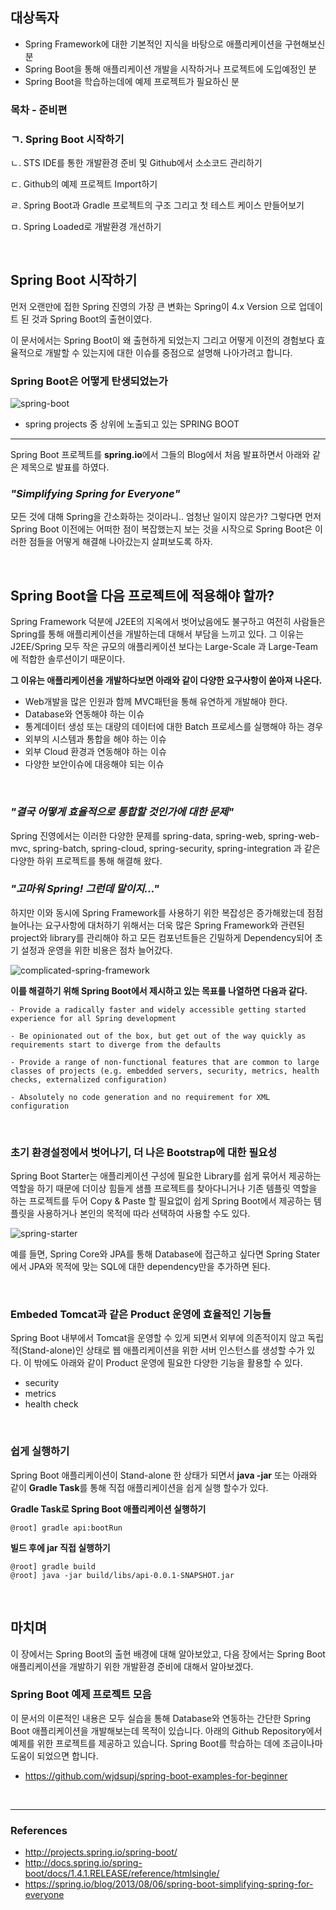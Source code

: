 ## 대상독자

- Spring Framework에 대한 기본적인 지식을 바탕으로 애플리케이션을 구현해보신 분
- Spring Boot을 통해 애플리케이션 개발을 시작하거나 프로젝트에 도입예정인 분
- Spring Boot을 학습하는데에 예제 프로젝트가 필요하신 분

### 목차 - 준비편

### ㄱ. Spring Boot 시작하기

ㄴ. STS IDE를 통한 개발환경 준비 및 Github에서 소소코드 관리하기

ㄷ. Github의 예제 프로젝트 Import하기

ㄹ. Spring Boot과 Gradle 프로젝트의 구조 그리고 첫 테스트 케이스 만들어보기

ㅁ. Spring Loaded로 개발환경 개선하기

<br>

## Spring Boot 시작하기

먼저 오랜만에 접한 Spring 진영의 가장 큰 변화는 Spring이 4.x Version 으로 업데이트 된 것과 Spring Boot의 출현이였다.

이 문서에서는 Spring Boot이 왜 출현하게 되었는지 그리고 어떻게 이전의 경험보다 효율적으로 개발할 수 있는지에 대한 이슈를 중점으로 설명해 나아가려고 합니다.


### Spring Boot은 어떻게 탄생되었는가

![spring-boot](http://image.toast.com/aaaaahq/spring-boot.png)
- spring projects 중 상위에 노출되고 있는 SPRING BOOT

---

Spring Boot 프로젝트를 **spring.io**에서 그들의 Blog에서 처음 발표하면서 아래와 같은 제목으로 발표를 하였다.


### _"Simplifying Spring for Everyone"_


모든 것에 대해 Spring을 간소화하는 것이라니.. 엄청난 일이지 않은가? 그렇다면 먼저 Spring Boot 이전에는 어떠한 점이 복잡했는지 보는 것을 시작으로 Spring Boot은 이러한 점들을 어떻게 해결해 나아갔는지 살펴보도록 하자.

<br>

## Spring Boot을 다음 프로젝트에 적용해야 할까?

Spring Framework 덕분에 J2EE의 지옥에서 벗어났음에도 불구하고 여전히 사람들은 Spring를 통해 애플리케이션을 개발하는데 대해서 부담을 느끼고 있다. 그 이유는 J2EE/Spring 모두 작은 규모의 애플리케이션 보다는 Large-Scale 과 Large-Team에 적합한 솔루션이기 때문이다.

**그 이유는 애플리케이션을 개발하다보면 아래와 같이 다양한 요구사항이 쏟아져 나온다.**

- Web개발을 많은 인원과 함께 MVC패턴을 통해 유연하게 개발해야 한다.
- Database와 연동해야 하는 이슈
- 통계데이터 생성 또는 대량의 데이터에 대한 Batch 프로세스를 실행해야 하는 경우
- 외부의 시스템과 통합을 해야 하는 이슈
- 외부 Cloud 환경과 연동해야 하는 이슈
- 다양한 보안이슈에 대응해야 되는 이슈 

<br>

### _"결국 어떻게 효율적으로 통합할 것인가에 대한 문제"_

Spring 진영에서는 이러한 다양한 문제를 spring-data, spring-web, spring-web-mvc, spring-batch, spring-cloud, spring-security, spring-integration 과 같은 다양한 하위 프로젝트를 통해 해결해 왔다.

### _"고마워 Spring! 그런데 말이지..."_

하지만 이와 동시에 Spring Framework를 사용하기 위한 복잡성은 증가해왔는데 점점 늘어나는 요구사항에 대처하기 위해서는 더욱 많은 Spring Framework와 관련된 project와 library를 관리해야 하고 모든 컴포넌트들은 긴밀하게 Dependency되어 초기 설정과 운영을 위한 비용은 점차 늘어갔다.

![complicated-spring-framework](http://www.ernestpackaging.com/wp-content/uploads/2015/12/EPS_complicated-answers.jpg)


**이를 해결하기 위해 Spring Boot에서 제시하고 있는 목표를 나열하면 다음과 같다.**

````
- Provide a radically faster and widely accessible getting started experience for all Spring development

- Be opinionated out of the box, but get out of the way quickly as requirements start to diverge from the defaults

- Provide a range of non-functional features that are common to large classes of projects (e.g. embedded servers, security, metrics, health checks, externalized configuration)

- Absolutely no code generation and no requirement for XML configuration
````

<br>

### 초기 환경설정에서 벗어나기, 더 나은 Bootstrap에 대한 필요성

Spring Boot Starter는 애플리케이션 구성에 필요한 Library를 쉽게 묶어서 제공하는 역할을 하기 때문에 더이상 힘들게 샘플 프로젝트를 찾아다니거나 기존 템플릿 역할을 하는 프로젝트를 두어 Copy & Paste 할 필요없이 쉽게 Spring Boot에서 제공하는 템플릿을 사용하거나 본인의 목적에 따라 선택하여 사용할  수도 있다.

![spring-starter](http://image.toast.com/aaaaahq/spring-starter-project.png)

예를 들면, Spring Core와 JPA를 통해 Database에 접근하고 싶다면 Spring Stater 에서 JPA와 목적에 맞는 SQL에 대한 dependency만을 추가하면 된다.

<br>

### Embeded Tomcat과 같은 Product 운영에 효율적인 기능들

Spring Boot 내부에서 Tomcat을 운영할 수 있게 되면서 외부에 의존적이지 않고 독립적(Stand-alone)인 상태로 웹 애플리케이션을 위한 서버 인스턴스를 생성할 수가 있다. 이 밖에도 아래와 같이 Product 운영에 필요한 다양한 기능을 활용할 수 있다.
- security
- metrics
- health check

<br>

### 쉽게 실행하기

Spring Boot 애플리케이션이 Stand-alone 한 상태가 되면서 **java -jar** 또는 아래와 같이 **Gradle Task**를 통해 직접 애플리케이션을 쉽게 실행 할수가 있다.

**Gradle Task로 Spring Boot 애플리케이션 실행하기**

```
@root] gradle api:bootRun
```

**빌드 후에 jar 직접 실행하기**

```
@root] gradle build
@root] java -jar build/libs/api-0.0.1-SNAPSHOT.jar
```

<br>

## 마치며

이 장에서는 Spring Boot의 출현 배경에 대해 알아보았고, 다음 장에서는 Spring Boot 애플리케이션을 개발하기 위한 개발환경 준비에 대해서 알아보겠다.


### Spring Boot 예제 프로젝트 모음

이 문서의 이론적인 내용은 모두 실습을 통해 Database와 연동하는 간단한 Spring Boot 애플리케이션을 개발해보는데 목적이 있습니다. 아래의 Github Repository에서 예제를 위한 프로젝트를 제공하고 있습니다. Spring Boot를 학습하는 데에 조금이나마 도움이 되었으면 합니다.

- https://github.com/wjdsupj/spring-boot-examples-for-beginner

<br>

---

### References
- http://projects.spring.io/spring-boot/
- http://docs.spring.io/spring-boot/docs/1.4.1.RELEASE/reference/htmlsingle/
- https://spring.io/blog/2013/08/06/spring-boot-simplifying-spring-for-everyone
